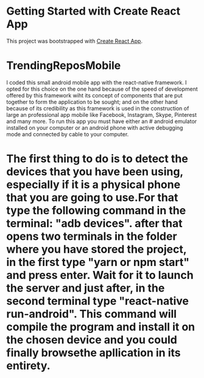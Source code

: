 # Getting Started with Create React App

This project was bootstrapped with [Create React App](https://github.com/facebook/create-react-app).

# TrendingReposMobile

I coded this small android mobile app with the react-native framework. I opted for this choice on the one hand because of the speed of development offered by this framework wiht its concept of components that are put together to form the application to be sought; and on the other hand because of its credibility as this framework is used in the construction of large an professional app mobile like Facebook, Instagram, Skype, Pinterest and many more.
To run this app you must have either an # android emulator installed on your computer or an android phone with active debugging mode and connected by cable to your computer.
# The first thing to do is to detect the devices that you have been using, especially if it is a physical phone that you are going to use.For that type the following command in the terminal: "adb devices". after that opens two terminals in the folder where you have stored the project, in the first type "yarn or npm start" and press enter. Wait for it to launch the server and just after, in the second terminal type "react-native run-android". This command will compile the program and install it on the chosen device and you could finally browsethe apllication in its entirety.


